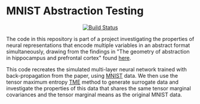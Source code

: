 # MNIST Abstraction Testing 

<p align="center">
<a href="https://travis-ci.org/admitrienko/MNIST-Abstraction-Testing"><img alt="Build Status" src="https://travis-ci.org/admitrienko/MNIST-Abstraction-Testing.svg?branch=master"></a>

The code in this repository is part of a project investigating the properties of neural representations that encode multiple variables in an abstract format simultaneously, drawing from the findings in "The geometry of abstraction in hippocampus and prefrontal cortex" found [here](https://www.biorxiv.org/content/biorxiv/early/2018/12/09/408633.full.pdf).

This code recreates the simulated multi-layer neural network trained with back-propagation from the paper, using [MNIST](http://yann.lecun.com/exdb/mnist/) data.
We then use the tensor maximum entropy [TME](https://github.com/gamaleldin/rand_tensor) method to generate surrogate data and investigate the properties of this data that shares the same tensor marginal covariances and the tensor marginal means as the original MNIST data.
